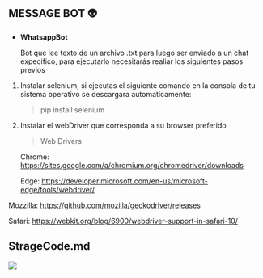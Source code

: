 ## MESSAGE BOT :alien:

- **WhatsappBot**

   Bot que lee texto de un archivo .txt para luego ser enviado a un chat expecifico, para    ejecutarlo necesitarás realiar los siguientes pasos previos
   
 1. Instalar selenium, si ejecutas el siguiente comando en la consola de tu sistema operativo se descargara automaticamente:
    >   pip install selenium

 1. Instalar el webDriver que corresponda a su browser preferido
    >  Web Drivers

    Chrome:
     https://sites.google.com/a/chromium.org/chromedriver/downloads
	 
    Edge:
    https://developer.microsoft.com/en-us/microsoft-edge/tools/webdriver/
	
   Mozzilla:
    https://github.com/mozilla/geckodriver/releases
	
   Safari:
   https://webkit.org/blog/6900/webdriver-support-in-safari-10/


## StrageCode.md

![](https://avatars.githubusercontent.com/u/79027421?s=200&v=4)
